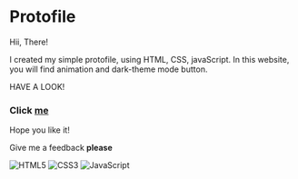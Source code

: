 # Protofile

Hii, There!

I created my simple protofile, using HTML, CSS, javaScript. 
In this website, you will find animation and dark-theme mode button.

HAVE A LOOK!
 ### Click [me](http://127.0.0.1:5500/mypage/)
  
 Hope you like it!
 
 Give me a feedback **please** 

![HTML5](https://img.shields.io/badge/html5-%23E34F26.svg?style=for-the-badge&logo=html5&logoColor=white)
![CSS3](https://img.shields.io/badge/css3-%231572B6.svg?style=for-the-badge&logo=css3&logoColor=white)
![JavaScript](https://img.shields.io/badge/javascript-%23323330.svg?style=for-the-badge&logo=javascript&logoColor=%23F7DF1E)
